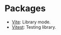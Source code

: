 # Packages

- [Vite](https://v3.vitejs.dev/guide/build.html): Library mode.
- [Vitest](https://vitest.dev/guide/): Testing library.
